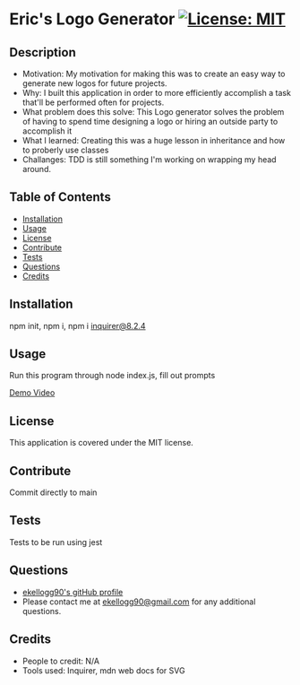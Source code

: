 # Eric's Logo Generator                                                                                                                      [![License: MIT](https://img.shields.io/badge/License-MIT-yellow.svg)](https://opensource.org/licenses/MIT)
    
## Description
- Motivation: My motivation for making this was to create an easy way to generate new logos for future projects.
- Why: I built this application in order to more efficiently accomplish a task that'll be performed often for projects.
- What problem does this solve: This Logo generator solves the problem of having to spend time designing a logo or hiring an outside party to accomplish it
- What I learned: Creating this was a huge lesson in inheritance and how to proberly use classes
- Challanges: TDD is still something I'm working on wrapping my head around.  

## Table of Contents
- [Installation](#Installation)
- [Usage](#Usage) 
- [License](#License) 
- [Contribute](#Contribute) 
- [Tests](#Tests) 
- [Questions](#Questions) 
- [Credits](#Credits) 

## Installation
npm init, npm i, npm i inquirer@8.2.4

## Usage
Run this program through node index.js, fill out prompts

[Demo Video](https://drive.google.com/file/d/1VtUfpjmi6Cg8cD-1jH34midJmiWF5EQ_/view?usp=sharing)

## License
This application is covered under the MIT license.

## Contribute
Commit directly to main

## Tests
Tests to be run using jest

## Questions
- [ekellogg90's gitHub profile](https://github.com/ekellogg90)
- Please contact me at <a href="mailto:ekellogg90@gmail.com">ekellogg90@gmail.com</a> for any additional questions.

## Credits
- People to credit: N/A
- Tools used: Inquirer, mdn web docs for SVG
